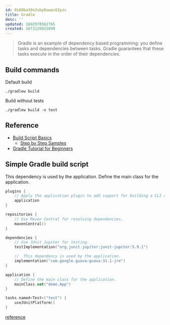 ```yaml
---
id: 0i68ba39n3sby0uwac63yzc
title: Gradle
desc: ''
updated: 1692978562765
created: 1673126925099
---
```


> Gradle is an example of dependency based programming: you define tasks and dependencies between tasks. Gradle guarantees that these tasks execute in the order of their dependencies.

## Build commands
Default build
```shell
./gradlew build
```
Build without tests
```shell
./gradlew build -x test
```

## Reference
- [Build Script Basics](https://docs.gradle.org/current/userguide/tutorial_using_tasks.html)
  - [Step by Step Samples](https://docs.gradle.org/current/userguide/getting_started.html#try_gradle)
- [Gradle Tutorial for Beginners](https://tomgregory.com/gradle-tutorial-for-complete-beginners/)


## Simple Gradle build script

This dependency is used by the application.
Define the main class for the application.

```kts
plugins {
    // Apply the application plugin to add support for building a CLI application in Java.
    application 
}

repositories {
    // Use Maven Central for resolving dependencies.
    mavenCentral() 
}

dependencies {
    // Use JUnit Jupiter for testing.
    testImplementation("org.junit.jupiter:junit-jupiter:5.9.1") 

    // 	This dependency is used by the application.
    implementation("com.google.guava:guava:31.1-jre") 
}

application {
    // Define the main class for the application.
    mainClass.set("demo.App") 
}

tasks.named<Test>("test") {
    useJUnitPlatform() 
}
```

[reference](https://docs.gradle.org/current/samples/sample_building_java_applications.html)